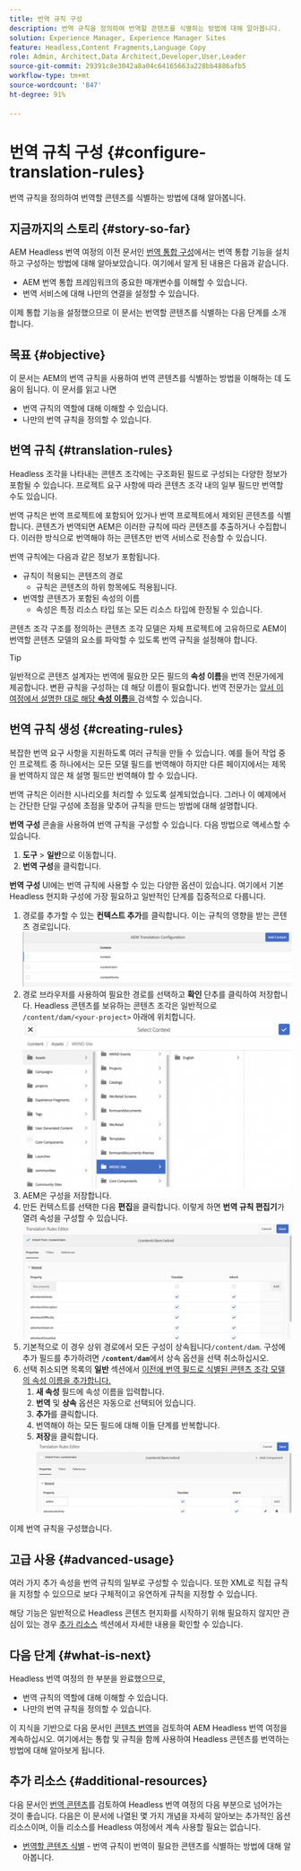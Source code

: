 ```yaml
---
title: 번역 규칙 구성
description: 번역 규칙을 정의하여 번역할 콘텐츠를 식별하는 방법에 대해 알아봅니다.
solution: Experience Manager, Experience Manager Sites
feature: Headless,Content Fragments,Language Copy
role: Admin, Architect,Data Architect,Developer,User,Leader
source-git-commit: 29391c8e3042a8a04c64165663a228bb4886afb5
workflow-type: tm+mt
source-wordcount: '847'
ht-degree: 91%

---
```


# 번역 규칙 구성 {#configure-translation-rules}

번역 규칙을 정의하여 번역할 콘텐츠를 식별하는 방법에 대해 알아봅니다.

## 지금까지의 스토리 {#story-so-far}

AEM Headless 번역 여정의 이전 문서인 [번역 통합 구성](configure-connector.md)에서는 번역 통합 기능을 설치하고 구성하는 방법에 대해 알아보았습니다. 여기에서 알게 된 내용은 다음과 같습니다.

* AEM 번역 통합 프레임워크의 중요한 매개변수를 이해할 수 있습니다.
* 번역 서비스에 대해 나만의 연결을 설정할 수 있습니다.

이제 통합 기능을 설정했으므로 이 문서는 번역할 콘텐츠를 식별하는 다음 단계를 소개합니다.

## 목표 {#objective}

이 문서는 AEM의 번역 규칙을 사용하여 번역 콘텐츠를 식별하는 방법을 이해하는 데 도움이 됩니다. 이 문서를 읽고 나면

* 번역 규칙의 역할에 대해 이해할 수 있습니다.
* 나만의 번역 규칙을 정의할 수 있습니다.

## 번역 규칙 {#translation-rules}

Headless 조각을 나타내는 콘텐츠 조각에는 구조화된 필드로 구성되는 다양한 정보가 포함될 수 있습니다. 프로젝트 요구 사항에 따라 콘텐츠 조각 내의 일부 필드만 번역할 수도 있습니다.

번역 규칙은 번역 프로젝트에 포함되어 있거나 번역 프로젝트에서 제외된 콘텐츠를 식별합니다. 콘텐츠가 번역되면 AEM은 이러한 규칙에 따라 콘텐츠를 추출하거나 수집합니다. 이러한 방식으로 번역해야 하는 콘텐츠만 번역 서비스로 전송할 수 있습니다.

번역 규칙에는 다음과 같은 정보가 포함됩니다.

* 규칙이 적용되는 콘텐츠의 경로
   * 규칙은 콘텐츠의 하위 항목에도 적용됩니다.
* 번역할 콘텐츠가 포함된 속성의 이름
   * 속성은 특정 리소스 타입 또는 모든 리소스 타입에 한정될 수 있습니다.

콘텐츠 조각 구조를 정의하는 콘텐츠 조각 모델은 자체 프로젝트에 고유하므로 AEM이 번역할 콘텐츠 모델의 요소를 파악할 수 있도록 번역 규칙을 설정해야 합니다.

>[!TIP]
>
>일반적으로 콘텐츠 설계자는 번역에 필요한 모든 필드의 **속성 이름**&#x200B;을 번역 전문가에게 제공합니다. 변환 규칙을 구성하는 데 해당 이름이 필요합니다. 번역 전문가는 [앞서 이 여정에서 설명한 대로 해당 **속성 이름**&#x200B;을 ](getting-started.md#content-models)검색할 수 있습니다.

## 번역 규칙 생성 {#creating-rules}

복잡한 번역 요구 사항을 지원하도록 여러 규칙을 만들 수 있습니다. 예를 들어 작업 중인 프로젝트 중 하나에서는 모든 모델 필드를 번역해야 하지만 다른 페이지에서는 제목을 번역하지 않은 채 설명 필드만 번역해야 할 수 있습니다.

번역 규칙은 이러한 시나리오를 처리할 수 있도록 설계되었습니다. 그러나 이 예제에서는 간단한 단일 구성에 초점을 맞추어 규칙을 만드는 방법에 대해 설명합니다.

**번역 구성** 콘솔을 사용하여 번역 규칙을 구성할 수 있습니다. 다음 방법으로 액세스할 수 있습니다.

1. **도구** > **일반**&#x200B;으로 이동합니다.
1. **번역 구성**&#x200B;을 클릭합니다.

**번역 구성** UI에는 번역 규칙에 사용할 수 있는 다양한 옵션이 있습니다. 여기에서 기본 Headless 현지화 구성에 가장 필요하고 일반적인 단계를 집중적으로 다룹니다.

1. 경로를 추가할 수 있는 **컨텍스트 추가**를 클릭합니다. 이는 규칙의 영향을 받는 콘텐츠 경로입니다.
   ![컨텍스트 추가](assets/add-translation-context.png)
1. 경로 브라우저를 사용하여 필요한 경로를 선택하고 **확인** 단추를 클릭하여 저장합니다. Headless 콘텐츠를 보유하는 콘텐츠 조각은 일반적으로 `/content/dam/<your-project>` 아래에 위치합니다.
   ![경로 선택](assets/select-context.png)
1. AEM은 구성을 저장합니다.
1. 만든 컨텍스트를 선택한 다음 **편집**&#x200B;을 클릭합니다. 이렇게 하면 **번역 규칙 편집기**가 열려 속성을 구성할 수 있습니다.
   ![번역 규칙 편집기](assets/translation-rules-editor.png)
1. 기본적으로 이 경우 상위 경로에서 모든 구성이 상속됩니다`/content/dam`. 구성에 추가 필드를 추가하려면 **`/content/dam`**&#x200B;에서 상속 옵션을 선택 취소하십시오.
1. 선택 취소되면 목록의 **일반** 섹션에서 [이전에 번역 필드로 식별된 콘텐츠 조각 모델의 속성 이름을 추가합니다.](getting-started.md#content-models)
   1. **새 속성** 필드에 속성 이름을 입력합니다.
   1. **번역** 및 **상속** 옵션은 자동으로 선택되어 있습니다.
   1. **추가**&#x200B;를 클릭합니다.
   1. 번역해야 하는 모든 필드에 대해 이들 단계를 반복합니다.
   1. **저장**을 클릭합니다.
      ![속성 추가](assets/add-property.png)

이제 번역 규칙을 구성했습니다.

## 고급 사용 {#advanced-usage}

여러 가지 추가 속성을 번역 규칙의 일부로 구성할 수 있습니다. 또한 XML로 직접 규칙을 지정할 수 있으므로 보다 구체적이고 유연하게 규칙을 지정할 수 있습니다.

해당 기능은 일반적으로 Headless 콘텐츠 현지화를 시작하기 위해 필요하지 않지만 관심이 있는 경우 [추가 리소스](#additional-resources) 섹션에서 자세한 내용을 확인할 수 있습니다.

## 다음 단계 {#what-is-next}

Headless 번역 여정의 한 부분을 완료했으므로,

* 번역 규칙의 역할에 대해 이해할 수 있습니다.
* 나만의 번역 규칙을 정의할 수 있습니다.

이 지식을 기반으로 다음 문서인 [콘텐츠 번역](translate-content.md)을 검토하여 AEM Headless 번역 여정을 계속하십시오. 여기에서는 통합 및 규칙을 함께 사용하여 Headless 콘텐츠를 번역하는 방법에 대해 알아보게 됩니다.

## 추가 리소스 {#additional-resources}

다음 문서인 [번역 콘텐츠](translate-content.md)를 검토하여 Headless 번역 여정의 다음 부분으로 넘어가는 것이 좋습니다. 다음은 이 문서에 나열된 몇 가지 개념을 자세히 알아보는 추가적인 옵션 리소스이며, 이들 리소스를 Headless 여정에서 계속 사용할 필요는 없습니다.

* [번역할 콘텐츠 식별](/help/sites-administering/tc-rules.md) - 번역 규칙이 번역이 필요한 콘텐츠를 식별하는 방법에 대해 알아봅니다.
